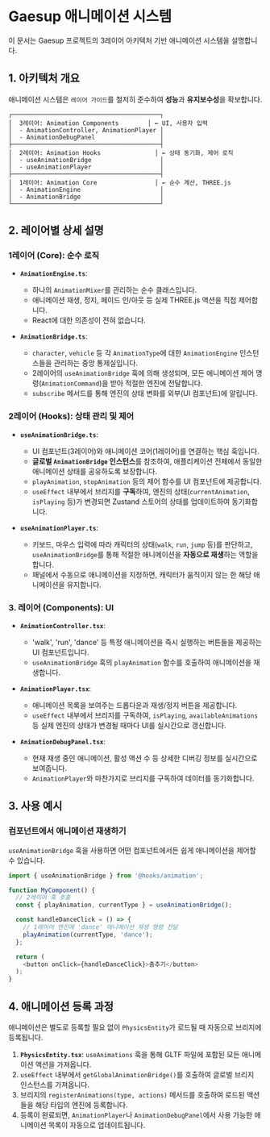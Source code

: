 # Gaesup 애니메이션 시스템

이 문서는 Gaesup 프로젝트의 3레이어 아키텍처 기반 애니메이션 시스템을 설명합니다.

## 1. 아키텍처 개요

애니메이션 시스템은 `레이어 가이드`를 철저히 준수하여 **성능**과 **유지보수성**을 확보합니다.

```
┌─────────────────────────────────────────┐
│  3레이어: Animation Components        │ ← UI, 사용자 입력
│  - AnimationController, AnimationPlayer │
│  - AnimationDebugPanel                  │
├─────────────────────────────────────────┤
│  2레이어: Animation Hooks               │ ← 상태 동기화, 제어 로직
│  - useAnimationBridge                   │
│  - useAnimationPlayer                   │
├─────────────────────────────────────────┤
│  1레이어: Animation Core                │ ← 순수 계산, THREE.js
│  - AnimationEngine                      │
│  - AnimationBridge                      │
└─────────────────────────────────────────┘
```

## 2. 레이어별 상세 설명

### **1레이어 (Core)**: 순수 로직

-   **`AnimationEngine.ts`**:
    -   하나의 `AnimationMixer`를 관리하는 순수 클래스입니다.
    -   애니메이션 재생, 정지, 페이드 인/아웃 등 실제 THREE.js 액션을 직접 제어합니다.
    -   React에 대한 의존성이 전혀 없습니다.

-   **`AnimationBridge.ts`**:
    -   `character`, `vehicle` 등 각 `AnimationType`에 대한 `AnimationEngine` 인스턴스들을 관리하는 중앙 통제실입니다.
    -   2레이어의 `useAnimationBridge` 훅에 의해 생성되며, 모든 애니메이션 제어 명령(`AnimationCommand`)을 받아 적절한 엔진에 전달합니다.
    -   `subscribe` 메서드를 통해 엔진의 상태 변화를 외부(UI 컴포넌트)에 알립니다.

### **2레이어 (Hooks)**: 상태 관리 및 제어

-   **`useAnimationBridge.ts`**:
    -   UI 컴포넌트(3레이어)와 애니메이션 코어(1레이어)를 연결하는 핵심 훅입니다.
    -   **글로벌 `AnimationBridge` 인스턴스**를 참조하여, 애플리케이션 전체에서 동일한 애니메이션 상태를 공유하도록 보장합니다.
    -   `playAnimation`, `stopAnimation` 등의 제어 함수를 UI 컴포넌트에 제공합니다.
    -   `useEffect` 내부에서 브리지를 **구독**하여, 엔진의 상태(`currentAnimation`, `isPlaying` 등)가 변경되면 Zustand 스토어의 상태를 업데이트하여 동기화합니다.

-   **`useAnimationPlayer.ts`**:
    -   키보드, 마우스 입력에 따라 캐릭터의 상태(`walk`, `run`, `jump` 등)를 판단하고, `useAnimationBridge`를 통해 적절한 애니메이션을 **자동으로 재생**하는 역할을 합니다.
    -   패널에서 수동으로 애니메이션을 지정하면, 캐릭터가 움직이지 않는 한 해당 애니메이션을 유지합니다.

### **3. 레이어 (Components)**: UI

-   **`AnimationController.tsx`**:
    -   'walk', 'run', 'dance' 등 특정 애니메이션을 즉시 실행하는 버튼들을 제공하는 UI 컴포넌트입니다.
    -   `useAnimationBridge` 훅의 `playAnimation` 함수를 호출하여 애니메이션을 재생합니다.

-   **`AnimationPlayer.tsx`**:
    -   애니메이션 목록을 보여주는 드롭다운과 재생/정지 버튼을 제공합니다.
    -   `useEffect` 내부에서 브리지를 구독하여, `isPlaying`, `availableAnimations` 등 실제 엔진의 상태가 변경될 때마다 UI를 실시간으로 갱신합니다.

-   **`AnimationDebugPanel.tsx`**:
    -   현재 재생 중인 애니메이션, 활성 액션 수 등 상세한 디버깅 정보를 실시간으로 보여줍니다.
    -   `AnimationPlayer`와 마찬가지로 브리지를 구독하여 데이터를 동기화합니다.

## 3. 사용 예시

### 컴포넌트에서 애니메이션 재생하기

`useAnimationBridge` 훅을 사용하면 어떤 컴포넌트에서든 쉽게 애니메이션을 제어할 수 있습니다.

```typescript
import { useAnimationBridge } from '@hooks/animation';

function MyComponent() {
  // 2레이어 훅 호출
  const { playAnimation, currentType } = useAnimationBridge();

  const handleDanceClick = () => {
    // 1레이어 엔진에 'dance' 애니메이션 재생 명령 전달
    playAnimation(currentType, 'dance');
  };

  return (
    <button onClick={handleDanceClick}>춤추기</button>
  );
}
```

## 4. 애니메이션 등록 과정

애니메이션은 별도로 등록할 필요 없이 `PhysicsEntity`가 로드될 때 자동으로 브리지에 등록됩니다.

1.  **`PhysicsEntity.tsx`**: `useAnimations` 훅을 통해 GLTF 파일에 포함된 모든 애니메이션 액션을 가져옵니다.
2.  `useEffect` 내부에서 `getGlobalAnimationBridge()`를 호출하여 글로벌 브리지 인스턴스를 가져옵니다.
3.  브리지의 `registerAnimations(type, actions)` 메서드를 호출하여 로드된 액션들을 해당 타입의 엔진에 등록합니다.
4.  등록이 완료되면, `AnimationPlayer`나 `AnimationDebugPanel`에서 사용 가능한 애니메이션 목록이 자동으로 업데이트됩니다. 